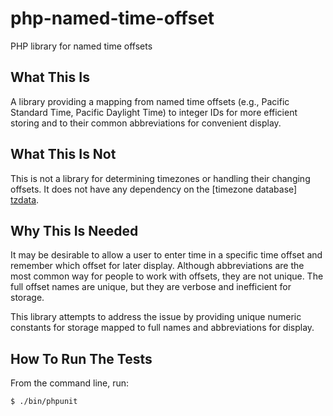 # php-named-time-offset

PHP library for named time offsets

## What This Is
A library providing a mapping from named time offsets (e.g., Pacific Standard
Time, Pacific Daylight Time) to integer IDs for more efficient storing and
to their common abbreviations for convenient display.

## What This Is Not
This is not a library for determining timezones or handling their changing
offsets. It does not have any dependency on the [timezone database] [tzdata].

## Why This Is Needed
It may be desirable to allow a user to enter time in a specific time offset
and remember which offset for later display. Although abbreviations are the
most common way for people to work with offsets, they are not unique. The
full offset names are unique, but they are verbose and inefficient for storage.

This library attempts to address the issue by providing unique numeric
constants for storage mapped to full names and abbreviations for display.

## How To Run The Tests
From the command line, run:

    $ ./bin/phpunit

[tzdata]: http://en.wikipedia.org/wiki/Tz_database

